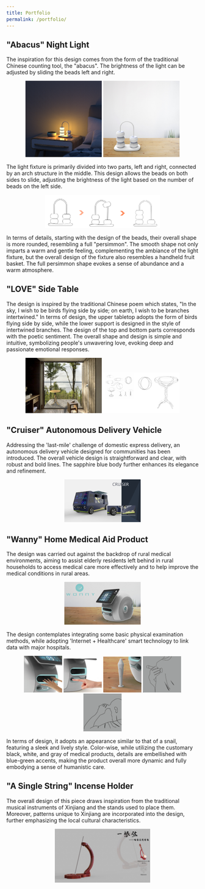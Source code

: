 ```yaml
---
title: Portfolio
permalink: /portfolio/
---
```

## "Abacus" Night Light
The inspiration for this design comes from the form of the traditional Chinese counting tool, the "abacus". The brightness of the light can be adjusted by sliding the beads left and right.

<div style="text-align:center;">
  <img src="../images/5.png" alt="photo" width="200"> <img src="../images/6.jpg" alt="photo" width="200">
</div>

The light fixture is primarily divided into two parts, left and right, connected by an arch structure in the middle. This design allows the beads on both sides to slide, adjusting the brightness of the light based on the number of beads on the left side.

<div style="text-align:center;">
  <img src="../images/7.png" alt="photo" width="300">
</div>

In terms of details, starting with the design of the beads, their overall shape is more rounded, resembling a full "persimmon". The smooth shape not only imparts a warm and gentle feeling, complementing the ambiance of the light fixture, but the overall design of the fixture also resembles a handheld fruit basket. The full persimmon shape evokes a sense of abundance and a warm atmosphere.

## "LOVE" Side Table
The design is inspired by the traditional Chinese poem which states, "In the sky, I wish to be birds flying side by side; on earth, I wish to be branches intertwined." In terms of design, the upper tabletop adopts the form of birds flying side by side, while the lower support is designed in the style of intertwined branches. The design of the top and bottom parts corresponds with the poetic sentiment. The overall shape and design is simple and intuitive, symbolizing people's unwavering love, evoking deep and passionate emotional responses.

<div style="text-align:center;">
  <img src="../images/8.jpg" alt="photo" width="200"> <img src="../images/9.png" alt="photo" width="200">
</div>

## "Cruiser" Autonomous Delivery Vehicle
Addressing the 'last-mile' challenge of domestic express delivery, an autonomous delivery vehicle designed for communities has been introduced. The overall vehicle design is straightforward and clear, with robust and bold lines. The sapphire blue body further enhances its elegance and refinement.

<div style="text-align:center;">
  <img src="../images/10.png" alt="photo" width="200">
</div>

## "Wanny" Home Medical Aid Product
The design was carried out against the backdrop of rural medical environments, aiming to assist elderly residents left behind in rural households to access medical care more effectively and to help improve the medical conditions in rural areas.

<div style="text-align:center;">
  <img src="../images/11.jpg" alt="photo" width="200">
</div>

The design contemplates integrating some basic physical examination methods, while adopting 'Internet + Healthcare' smart technology to link data with major hospitals.

<div style="text-align:center;">
  <img src="../images/12.png" alt="photo" width="100"> <img src="../images/13.png" alt="photo" width="100">  
  <img src="../images/14.png" alt="photo" width="100"> <img src="../images/15.png" alt="photo" width="100"> <img src="../images/16.png" alt="photo" width="100">
</div>

In terms of design, it adopts an appearance similar to that of a snail, featuring a sleek and lively style. Color-wise, while utilizing the customary black, white, and gray of medical products, details are embellished with blue-green accents, making the product overall more dynamic and fully embodying a sense of humanistic care.

## "A Single String" Incense Holder
The overall design of this piece draws inspiration from the traditional musical instruments of Xinjiang and the stands used to place them. Moreover, patterns unique to Xinjiang are incorporated into the design, further emphasizing the local cultural characteristics.

<div style="text-align:center;">
  <img src="../images/17.jpg" alt="photo" width="250">
</div>

